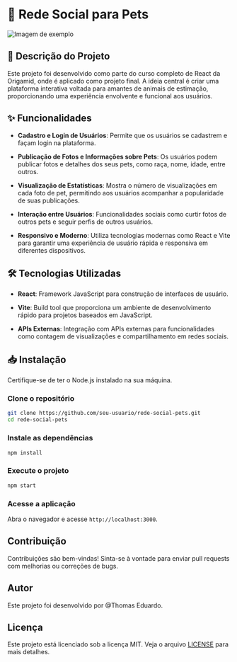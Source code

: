 
# 🐾 Rede Social para Pets

![Imagem de exemplo](https://github.com/thmedu/Rede-Pets/assets/141462806/29440815-947c-46be-86ca-322879c90ce0)

## 📜 Descrição do Projeto

Este projeto foi desenvolvido como parte do curso completo de React da Origamid, onde é aplicado como projeto final. A ideia central é criar uma plataforma interativa voltada para amantes de animais de estimação, proporcionando uma experiência envolvente e funcional aos usuários.

## ✨ Funcionalidades

- **Cadastro e Login de Usuários**: Permite que os usuários se cadastrem e façam login na plataforma.
  
- **Publicação de Fotos e Informações sobre Pets**: Os usuários podem publicar fotos e detalhes dos seus pets, como raça, nome, idade, entre outros.
  
- **Visualização de Estatísticas**: Mostra o número de visualizações em cada foto de pet, permitindo aos usuários acompanhar a popularidade de suas publicações.
  
- **Interação entre Usuários**: Funcionalidades sociais como curtir fotos de outros pets e seguir perfis de outros usuários.
  
- **Responsivo e Moderno**: Utiliza tecnologias modernas como React e Vite para garantir uma experiência de usuário rápida e responsiva em diferentes dispositivos.

## 🛠 Tecnologias Utilizadas

- **React**: Framework JavaScript para construção de interfaces de usuário.
  
- **Vite**: Build tool que proporciona um ambiente de desenvolvimento rápido para projetos baseados em JavaScript.
  
- **APIs Externas**: Integração com APIs externas para funcionalidades como contagem de visualizações e compartilhamento em redes sociais.

## 📥 Instalação

Certifique-se de ter o Node.js instalado na sua máquina.

### Clone o repositório

```bash
git clone https://github.com/seu-usuario/rede-social-pets.git
cd rede-social-pets
```

### Instale as dependências

```bash
npm install
```

### Execute o projeto

```bash
npm start
```

### Acesse a aplicação

Abra o navegador e acesse `http://localhost:3000`.

## Contribuição

Contribuições são bem-vindas! Sinta-se à vontade para enviar pull requests com melhorias ou correções de bugs.

## Autor

Este projeto foi desenvolvido por @Thomas Eduardo.

## Licença

Este projeto está licenciado sob a licença MIT. Veja o arquivo [LICENSE](./LICENSE) para mais detalhes.
```
